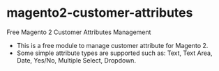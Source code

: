 # magento2-customer-attributes
Free Magento 2 Customer Attributes Management

- This is a free module to manage customer attribute for Magento 2. 
- Some simple attribute types are supported such as: Text, Text Area, Date, Yes/No, Multiple Select, Dropdown.

